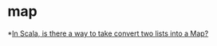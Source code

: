 # map
*[In Scala, is there a way to take convert two lists into a Map?](http://stackoverflow.com/questions/2189784/in-scala-is-there-a-way-to-take-convert-two-lists-into-a-map)
